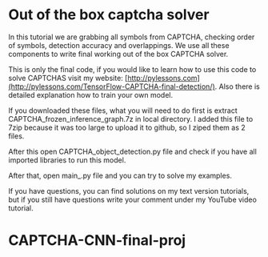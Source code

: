 # Out of the box captcha solver

In this tutorial we are grabbing all symbols from CAPTCHA, checking order of symbols, detection accuracy and overlappings. We use all these components to write final working out of the box CAPTCHA solver. 

This is only the final code, if you would like to learn how to use this code to solve CAPTCHAS visit my website: [http://pylessons.com](http://pylessons.com/TensorFlow-CAPTCHA-final-detection/). Also there is detailed explanation how to train your own model.

If you downloaded these files, what you will need to do first is extract CAPTCHA_frozen_inference_graph.7z in local directory. I added this file to 7zip because it was too large to upload it to github, so I ziped them as 2 files. 

After this open CAPTCHA_object_detection.py file and check if you have all imported libraries to run this model.

After that, open main_.py file and you can try to solve my examples.

If you have questions, you can find solutions on my text version tutorials, but if you still have questions write your comment under my YouTube video tutorial.
# CAPTCHA-CNN-final-proj
